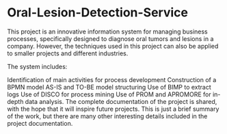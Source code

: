# Oral-Lesion-Detection-Service

This project is an innovative information system for managing business processes, specifically designed to diagnose oral tumors and lesions in a company. However, the techniques used in this project can also be applied to smaller projects and different industries.

The system includes:

Identification of main activities for process development
Construction of a BPMN model
AS-IS and TO-BE model structuring
Use of BIMP to extract logs
Use of DISCO for process mining
Use of PROM and APROMORE for in-depth data analysis.
The complete documentation of the project is shared, with the hope that it will inspire future projects. This is just a brief summary of the work, but there are many other interesting details included in the project documentation.
